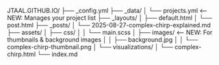 JTAAL.GITHUB.IO/
├── _config.yml
├── _data/
│   └── projects.yml        <-- NEW: Manages your project list
├── _layouts/
│   ├── default.html
│   └── post.html
├── _posts/
│   └── 2025-08-27-complex-chirp-explained.md
├── assets/
│   ├── css/
│   │   └── main.scss
│   ├── images/             <-- NEW: For thumbnails & background images
│   │   ├── background.jpg
│   │   └── complex-chirp-thumbnail.png
│   └── visualizations/
│       └── complex-chirp.html
└── index.md